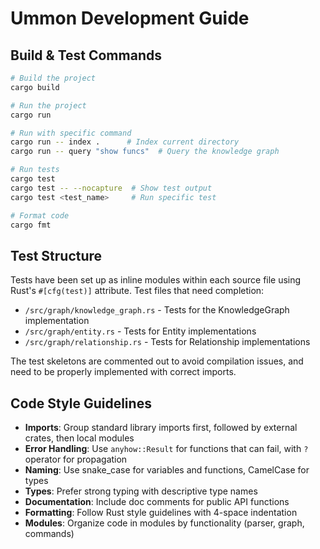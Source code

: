 # Ummon Development Guide

## Build & Test Commands
```bash
# Build the project
cargo build

# Run the project
cargo run

# Run with specific command
cargo run -- index .      # Index current directory
cargo run -- query "show funcs"  # Query the knowledge graph

# Run tests
cargo test
cargo test -- --nocapture  # Show test output
cargo test <test_name>     # Run specific test

# Format code
cargo fmt
```

## Test Structure
Tests have been set up as inline modules within each source file using Rust's `#[cfg(test)]` attribute. Test files that need completion:

- `/src/graph/knowledge_graph.rs` - Tests for the KnowledgeGraph implementation
- `/src/graph/entity.rs` - Tests for Entity implementations
- `/src/graph/relationship.rs` - Tests for Relationship implementations

The test skeletons are commented out to avoid compilation issues, and need to be properly implemented with correct imports.

## Code Style Guidelines
- **Imports**: Group standard library imports first, followed by external crates, then local modules
- **Error Handling**: Use `anyhow::Result` for functions that can fail, with `?` operator for propagation
- **Naming**: Use snake_case for variables and functions, CamelCase for types
- **Types**: Prefer strong typing with descriptive type names
- **Documentation**: Include doc comments for public API functions
- **Formatting**: Follow Rust style guidelines with 4-space indentation
- **Modules**: Organize code in modules by functionality (parser, graph, commands)